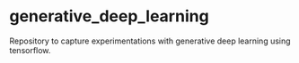 # generative_deep_learning
Repository to capture experimentations with generative deep learning using tensorflow.

